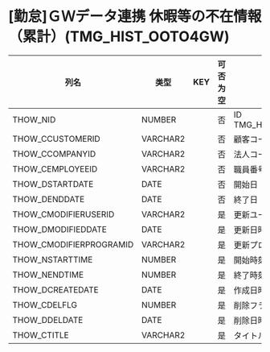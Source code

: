 # [勤怠]ＧＷデータ連携  休暇等の不在情報（累計）(TMG_HIST_OOTO4GW)
| 列名   | 类型   | KEY  | 可否为空 | 注释   |
| ---- | ---- | ---- | ---- | ---- |
|THOW_NID|NUMBER||否|ID                                                          TMG_HIST_OOTO4GW_SEQ|
|THOW_CCUSTOMERID|VARCHAR2||否|顧客コード|
|THOW_CCOMPANYID|VARCHAR2||否|法人コード|
|THOW_CEMPLOYEEID|VARCHAR2||否|職員番号|
|THOW_DSTARTDATE|DATE||否|開始日|
|THOW_DENDDATE|DATE||否|終了日|
|THOW_CMODIFIERUSERID|VARCHAR2||是|更新ユーザーID|
|THOW_DMODIFIEDDATE|DATE||是|更新日時|
|THOW_CMODIFIERPROGRAMID|VARCHAR2||是|更新プログラムID|
|THOW_NSTARTTIME|NUMBER||是|開始時刻|
|THOW_NENDTIME|NUMBER||是|終了時刻|
|THOW_DCREATEDATE|DATE||是|作成日時|
|THOW_CDELFLG|NUMBER||是|削除フラグ|
|THOW_DDELDATE|DATE||是|削除日時|
|THOW_CTITLE|VARCHAR2||是|タイトル|
